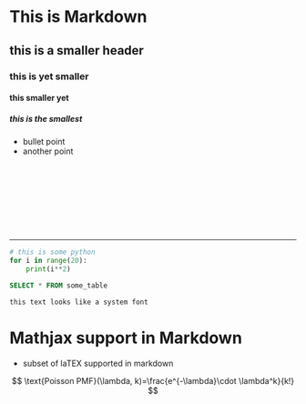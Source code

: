 # This is Markdown
## this is a smaller header
### this is yet smaller
#### this smaller yet
##### this is the smallest
* bullet point
* another point



<br><br><br><br><br><br><br>

--------------------------


```python
# this is some python
for i in range(20):
    print(i**2)
```

```sql
SELECT * FROM some_table
```

```
this text looks like a system font
```


# Mathjax support in Markdown
* subset of laTEX supported in markdown


$$
\text{Poisson PMF}(\lambda, k)=\frac{e^{-\lambda}\cdot \lambda^k}{k!}
$$